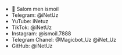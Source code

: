 - 👋 Salom men ismoil
- Telegram: @iNetUz
- YuTube: iNetuz
- TikTok: @iNetUz
- Instagram: @ismoil.7888
- Telegram Chanel: @Magicbot_Uz @iNet_Uz
- GitHub: @iNetUz
